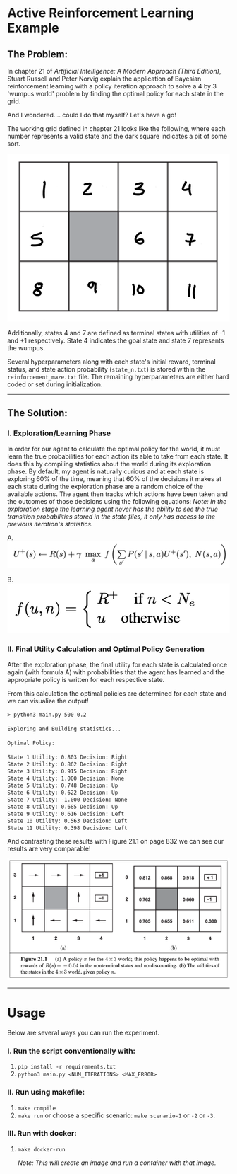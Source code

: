 # Active Reinforcement Learning Example
## The Problem:
In chapter 21 of *Artificial Intelligence: A Modern Approach (Third Edition)*, Stuart Russell and Peter Norvig explain the application of Bayesian reinforcement learning with a policy iteration approach to solve a 4 by 3 'wumpus world' problem by finding the optimal policy for each state in the grid.

And I wondered.... could I do that myself? Let's have a go!

The working grid defined in chapter 21 looks like the following, where each number represents a valid state and the dark square indicates a pit of some sort.

![](images/maze_rep.png)

Additionally, states 4 and 7 are defined as terminal states with utilities of -1 and +1 respectively. State 4 indicates the goal state and state 7 represents the wumpus.

Several hyperparameters along with each state's initial reward, terminal status, and state action probability (```state_n.txt```) is stored within the ```reinforcement_maze.txt``` file. The remaining hyperparameters are either hard coded or set during initialization.
***
## The Solution:
### **I. Exploration/Learning Phase**
In order for our agent to calculate the optimal policy for the world, it must learn the true probabilities for each action its able to take from each state. 
It does this by compiling statistics about the world during its exploration phase.
By default, my agent is naturally curious and at each state is exploring 60% of the time, meaning that 60% of the decisions it makes at each state during the exploration phase are a random choice of the available actions. 
The agent then tracks which actions have been taken and the outcomes of those decisions using the following equations:
*Note: In the exploration stage the learning agent never has the ability to see the true transition probabilities stored in the state files, it only has access to the previous iteration's statistics.*

A.![](images/util_update.png)

B.![](images/exit_cond.png)

### **II. Final Utility Calculation and Optimal Policy Generation**

After the exploration phase, the final utility for each state is calculated once again (with formula A) with probabilities that the agent has learned and the appropriate policy is written for each respective state.

From this calculation the optimal policies are determined for each state and we can visualize the output!

```
> python3 main.py 500 0.2
 
Exploring and Building statistics...
 
Optimal Policy: 
 
State 1 Utility: 0.803 Decision: Right
State 2 Utility: 0.862 Decision: Right
State 3 Utility: 0.915 Decision: Right
State 4 Utility: 1.000 Decision: None
State 5 Utility: 0.748 Decision: Up
State 6 Utility: 0.622 Decision: Up
State 7 Utility: -1.000 Decision: None
State 8 Utility: 0.685 Decision: Up
State 9 Utility: 0.616 Decision: Left
State 10 Utility: 0.563 Decision: Left
State 11 Utility: 0.398 Decision: Left
```

And contrasting these results with Figure 21.1 on page 832 we can see our results are very comparable!

![](images/fig211.png)

***

# Usage
Below are several ways you can run the experiment.

### **I. Run the script conventionally with:**
1. ```pip install -r requirements.txt```
2. ```python3 main.py <NUM_ITERATIONS> <MAX_ERROR>```
	
### **II. Run using makefile:**
1. ```make compile```
2. ```make run``` or choose a specific scenario: ```make scenario-1``` or ```-2``` or ```-3```.


	
### **III. Run with docker:**
1. ```make docker-run```

	*Note: This will create an image and run a container with that image.*
	
